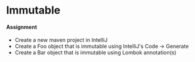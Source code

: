 # Immutable

#### Assignment

- Create a new maven project in IntelliJ
- Create a Foo object that is immutable using IntelliJ's Code -> Generate
- Create a Bar object that is immutable using Lombok annotation(s)